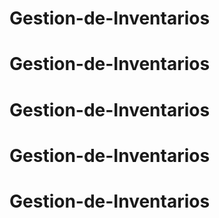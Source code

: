 # Gestion-de-Inventarios
# Gestion-de-Inventarios
# Gestion-de-Inventarios
# Gestion-de-Inventarios
# Gestion-de-Inventarios
